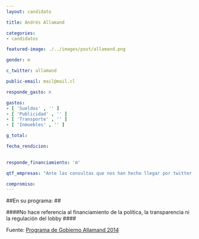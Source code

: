 ```yaml
---
layout: candidato

title: Andrés Allamand

categories: 
- candidatos

featured-image: ./../images/post/allamand.png

gender: m

c_twitter: allamand

public-email: mail@mail.cl

responde_gasto: n

gastos:
- [ 'Sueldos' , '' ]
- [ 'Publicidad' , '' ]
- [ 'Transporte' , '' ]
- [ 'Inmuebles' , '' ]

g_total:

fecha_rendicion:

 
responde_financiamiento: 'm'

qtf_empresas: "Ante las consultas que nos han hecho llegar por twitter, la respuesta sobre el tópico específico es la siguiente: Tal como mandata la Ley sobre Transparencia, Límite y Control del Gasto Electoral, rendiremos las cuentas correspondientes ante el Servel de los ingresos y gastos de campaña, al término de la elección."

compromiso:
---
```


##En su programa: ##

####No hace referencia al financiamiento de la política, la transparencia ni la regulación del lobby ####

Fuente: <a href="http://www.proyectoallamand.cl/wp-content/uploads/2013/06/4_ejes_16_propuestas.pdf" target='_blank'>Programa de Gobierno Allamand 2014</a><!-- [Programa de Gobierno Allamand 2014][prog] --> 



[prog]:http://www.proyectoallamand.cl/wp-content/uploads/2013/06/4_ejes_16_propuestas.pdf
